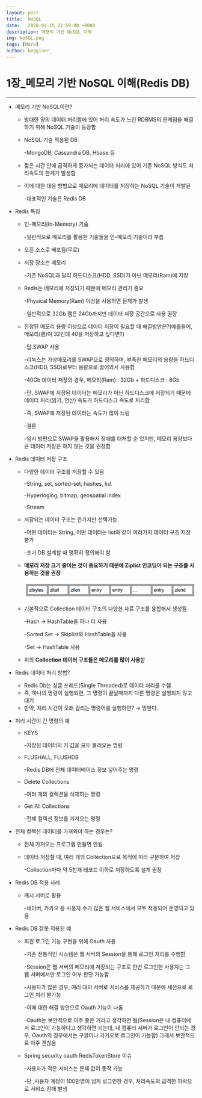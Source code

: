 ```yaml
---
layout: post
title:  NoSQL
date:   2020-04-15 22:59:00 +0000
description: 메모리 기반 NoSQL 이해
img: NoSQL.png
tags: [More]
author: begginer_
---
```


# 1장_메모리 기반 NoSQL 이해(Redis DB)

---

- 메모리 기반 NoSQL이란?
    - 방대한 양의 데이터 처리함에 있어 처리 속도가 느린 RDBMS의 문제점을 해결하기 위해 NoSQL 기술이 등장함
    - NoSQL 기술 적용된 DB

        -MongoDB, Cassandra DB, Hbase 등

    - 짧은 시간 안에 급격하게 증가되는 데이터 처리에 있어 기존 NoSQL 방식도 처리속도의 한계가 발생함
    - 이에 대한 대응 방법으로 메모리에 데이터를 저장하는 NoSQL 기술이 개발된

        -대표적인 기술은 Redis DB

- Redis 특징
    - 인-메모리(In-Memory) 기술

        -일반적으로 메모리를 활용한 기술들을 인-메모리 기술이라 부름

    - 오픈 소스로 배포됨(무료)
    - 저장 장소는 메모리

        -기존 NoSQL과 달리 하드디스크(HDD, SSD)가 아닌 메모리(Ram)에 저장

    - Redis는 메모리에 저장되기 때문에 메모리 관리가 중요

        -Physical Memory(Ram) 이상을 사용하면 문제가 발생

        -일반적으로 32Gb 램은 24Gb까지만 데이터 저장 공간으로 사용 권장

    - 한정된 메모리 용량 이상으로 데이터 저장이 필요할 때 해결방안은?(예를들어, 메모리(램)이 32인데 40을 저장하고 싶다면?)

        -답.SWAP 사용

        -리눅스는 가상메모리를 SWAP으로 정의하며, 부족한 메모리의 용량을 하드디스크(HDD, SSD)로부터 용량으로 끌어와서 사용함

        -40Gb 데이터 저장의 경우, 메모리(Ram) : 32Gb + 하드디스크 : 8Gb

        -단, SWAP에 저장된 데이터는 메모리가 아닌 하드디스크에 저장되기 때문에 데이터 처리(읽기, 연산) 속도가 하드디스크 속도로 처리함

        -즉, SWAP에 저장된 데이터는 속도가 많이 느림

        -결론

        -임시 방편으로 SWAP을 활용해서 장애를 대처할 순 있지만, 메모리 용량보다 큰 데이터 저장은 하지 않는 것을 권장함

- Redis 데이터 저장 구조
    - 다양한 데이터 구조를 저장할 수 있음

        -String, set, sorted-set, hashes, list

        -Hyperloglog, bitmap, geospatial index

        -Stream

    - 저장되는 데이터 구조는 한가지만 선택가능

        -어떤 데이터는 String, 어떤 데이터는 list와 같이 여러가지 데이터 구조 저장 불가

        -초기 DB 설계할 때 명확히 정의해야 함

    - **메모리 저장 크기 줄이는 것이 중요하기 때문에 Ziplist 인코딩이 되는 구조를 사용하는 것을 권장**

       <center><img src="/assets/img/NoSQL/01.png"></center>

    - 기본적으로 Collection 데이터 구조의 다양한 자료 구조를 융합해서 생성됨

        -Hash → HashTable을 하나 더 사용

        -Sorted Set → Skiplist와 HashTable을 사용

        -Set → HashTable 사용

    - 위의 **Collection 데이터 구조들은 메모리를 많이 사용**함
- Redis 데이터 처리 방법?
    - Redis Db는 싱글 쓰레드(Single Threaded)로 데이터 처리를 수햄
    - 즉, 하나의 명령이 실행되면, 그 명령이 끝날때까지 다른 명령은 실행되지 않고 대기
    - 만약, 처리 시간이 오래 걸리는 명령어를 실행하면? → 망한다.
- 처리 시간이 긴 명령의 예
    - KEYS

        -저장된 데이터의 키 값을 모두 불러오는 명령

    - FLUSHALL, FLUSHDB

        -Redis DB에 전체 데이터베이스 정보 넣어주는 명령

    - Delete Collections

        -여러 개의 컬렉션을 삭제하는 명령

    - Get All Collections

        -전체 컬렉션 정보를 가져오는 명령

- 전체 컬렉션 데이터를 가져와야 하는 경우는?
    - 전체 가져오는 프로그램 만들면 안됨
    - 데이터 저장할 때, 여러 개의 Collection으로 목적에 따라 구분하여 저장

        -Collection마다 약 5천개 레코드 이하로 저장하도록 설계 권장

- Redis DB 적용 사례
    - 캐시 서버로 활용

        -네이버, 카카오 등 사용자 수가 많은 웹 서비스에서 모두 적용되어 운영되고 있음

- Redis DB 잘못 적용된 예
    - 회원 로그인 기능 구현을 위해 Oauth 사용

        -기존 전통적인 시스템은 웹 서버의 Session을 통해 로그인 처리를 수행함

        -Session은 웹 서버의 메모리에 저장되는 구조로 한번 로그인한 사용자는 그 웹 서버에서만 로그인 여부 판단 가능함

        -사용자가 많은 경우, 여러 대의 서버로 서비스를 제공하기 때문에 세션으로 로그인 처리 불가능

        -이에 대한 해결 방안으로 Oauth 기능이 나옴

        -Oauth는 보안적으로 아주 좋은 거라고 생각하면 됨(Session은 내 컴퓨터에서 로그인이 가능하다고 생각하면 되는데, 내 컴퓨터 서버가 로그인이 안되는 경우, Oauth의 경우에서는 구글이나 카카오로 로그인이 가능함) 그래서 보안적으로 아주 괜찮음

    - Spring security oauth RedisTokenStore 이슈

        -사용자가 적은 서비스는 문제 없이 동작 가능

        -단 ,사용자 계정이 100만명이 넘게 로그인한 경우, 처리속도의 급격한 하락으로 서비스 장애 발생